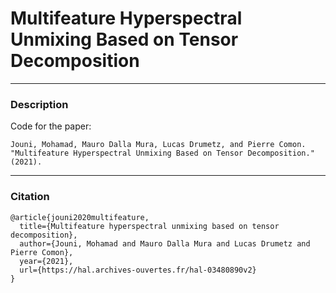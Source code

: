 # Multifeature Hyperspectral Unmixing Based on Tensor Decomposition

---
### Description
Code for the paper:
```
Jouni, Mohamad, Mauro Dalla Mura, Lucas Drumetz, and Pierre Comon.
"Multifeature Hyperspectral Unmixing Based on Tensor Decomposition."
(2021).
```

---
### Citation
```
@article{jouni2020multifeature,
  title={Multifeature hyperspectral unmixing based on tensor decomposition},
  author={Jouni, Mohamad and Mauro Dalla Mura and Lucas Drumetz and Pierre Comon},
  year={2021},
  url={https://hal.archives-ouvertes.fr/hal-03480890v2}
}
```
